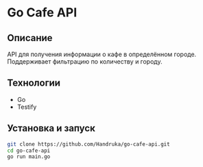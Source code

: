 # Go Cafe API

## Описание
API для получения информации о кафе в определённом городе. Поддерживает фильтрацию по количеству и городу.

## Технологии
- Go
- Testify

## Установка и запуск
```bash
git clone https://github.com/Handruka/go-cafe-api.git
cd go-cafe-api
go run main.go
